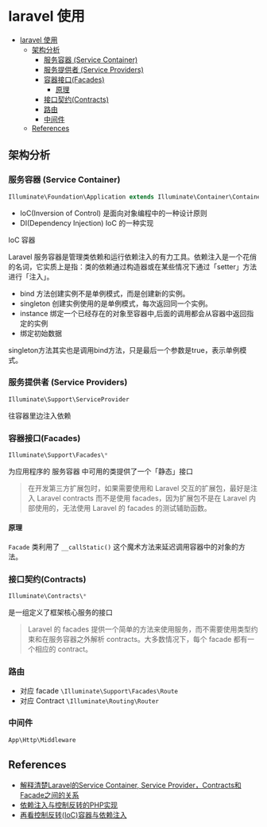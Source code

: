 # laravel 使用

<!-- toc orderedList:0 depthFrom:1 depthTo:6 -->

* [laravel 使用](#laravel-使用)
  * [架构分析](#架构分析)
    * [服务容器 (Service Container)](#服务容器-service-container)
    * [服务提供者 (Service Providers)](#服务提供者-service-providers)
    * [容器接口(Facades)](#容器接口facades)
      * [原理](#原理)
    * [接口契约(Contracts)](#接口契约contracts)
    * [路由](#路由)
    * [中间件](#中间件)
  * [References](#references)

<!-- tocstop -->

## 架构分析

### 服务容器 (Service Container)

```PHP
Illuminate\Foundation\Application extends Illuminate\Container\Container
```

* IoC(Inversion of Control) 是面向对象编程中的一种设计原则
* DI(Dependency Injection) IoC 的一种实现

IoC 容器

Laravel 服务容器是管理类依赖和运行依赖注入的有力工具。依赖注入是一个花俏的名词，它实质上是指：类的依赖通过构造器或在某些情况下通过「setter」方法进行「注入」。

* bind 方法创建实例不是单例模式，而是创建新的实例。
* singleton 创建实例使用的是单例模式，每次返回同一个实例。
* instance 绑定一个已经存在的对象至容器中,后面的调用都会从容器中返回指定的实例
* 绑定初始数据

singleton方法其实也是调用bind方法，只是最后一个参数是true，表示单例模式。

### 服务提供者 (Service Providers)

```PHP
Illuminate\Support\ServiceProvider
```

往容器里边注入依赖

### 容器接口(Facades)

```PHP
Illuminate\Support\Facades\*
```

为应用程序的 服务容器 中可用的类提供了一个「静态」接口

> 在开发第三方扩展包时，如果需要使用和 Laravel 交互的扩展包，最好是注入 Laravel contracts 而不是使用 facades，因为扩展包不是在 Laravel 内部使用的，无法使用 Laravel 的 facades 的测试辅助函数。

#### 原理

`Facade` 类利用了 `__callStatic()` 这个魔术方法来延迟调用容器中的对象的方法。

### 接口契约(Contracts)

```PHP
Illuminate\Contracts\*
```

是一组定义了框架核心服务的接口

> Laravel 的 facades 提供一个简单的方法来使用服务，而不需要使用类型约束和在服务容器之外解析 contracts。大多数情况下，每个 facade 都有一个相应的 contract。

### 路由

* 对应 facade `\Illuminate\Support\Facades\Route`
* 对应 Contract `\Illuminate\Routing\Router`

### 中间件

```PHP
App\Http\Middleware
```

## References

* [解释清楚Laravel的Service Container, Service Provider，Contracts和Facade之间的关系](http://laravelbase.com/show/79)
* [依赖注入与控制反转的PHP实现](http://www.xiaomlove.com/2015/05/11/%E4%BE%9D%E8%B5%96%E6%B3%A8%E5%85%A5%E4%B8%8E%E6%8E%A7%E5%88%B6%E5%8F%8D%E8%BD%AC%E7%9A%84php%E5%AE%9E%E7%8E%B0/)
* [再看控制反转(IoC)容器与依赖注入](http://www.xiaomlove.com/2016/03/27/have-a-look-at-inversion-of-control-container-and-the-dependency-injection-again/)
